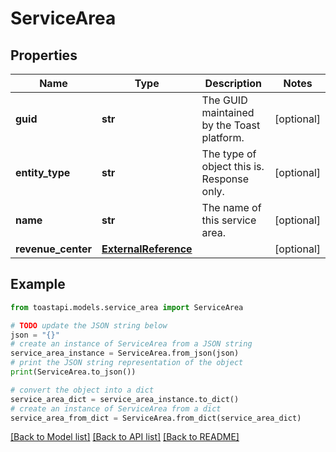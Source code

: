 # ServiceArea


## Properties

Name | Type | Description | Notes
------------ | ------------- | ------------- | -------------
**guid** | **str** | The GUID maintained by the Toast platform. | [optional] 
**entity_type** | **str** | The type of object this is. Response only. | [optional] 
**name** | **str** | The name of this service area. | [optional] 
**revenue_center** | [**ExternalReference**](ExternalReference.md) |  | [optional] 

## Example

```python
from toastapi.models.service_area import ServiceArea

# TODO update the JSON string below
json = "{}"
# create an instance of ServiceArea from a JSON string
service_area_instance = ServiceArea.from_json(json)
# print the JSON string representation of the object
print(ServiceArea.to_json())

# convert the object into a dict
service_area_dict = service_area_instance.to_dict()
# create an instance of ServiceArea from a dict
service_area_from_dict = ServiceArea.from_dict(service_area_dict)
```
[[Back to Model list]](../README.md#documentation-for-models) [[Back to API list]](../README.md#documentation-for-api-endpoints) [[Back to README]](../README.md)


